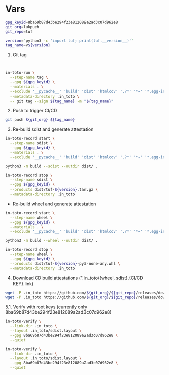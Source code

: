 
# Vars
```bash
gpg_keyid=8ba69b87d43be294f23e812089a2ad3c07d962e8
git_org=lukpueh
git_repo=tuf

version=`python3 -c 'import tuf; print(tuf.__version__)'`
tag_name=v${version}

```

1. Git tag
```bash


in-toto-run \
  --step-name tag \
  --gpg ${gpg_keyid} \
  --materials . \
  --exclude '__pycache__' 'build' 'dist' 'htmlcov' '.?*' '*~' '*.egg-info' '*.pyc' \
  --metadata-directory .in_toto \
  -- git tag --sign ${tag_name} -m "${tag_name}"

```

2. Push to trigger CI/CD
```bash
git push ${git_org} ${tag_name}
````

3. Re-build sdist and generate attestation
```bash
in-toto-record start \
  --step-name sdist \
  --gpg ${gpg_keyid} \
  --materials . \
  --exclude '__pycache__' 'build' 'dist' 'htmlcov' '.?*' '*~' '*.egg-info' '*.pyc'

python3 -m build --sdist --outdir dist/ .

in-toto-record stop \
  --step-name sdist \
  --gpg ${gpg_keyid} \
  --products dist/tuf-${version}.tar.gz \
  --metadata-directory .in_toto
```

* Re-build wheel and generate attestation

```bash
in-toto-record start \
  --step-name wheel \
  --gpg ${gpg_keyid} \
  --materials . \
  --exclude '__pycache__' 'build' 'dist' 'htmlcov' '.?*' '*~' '*.egg-info' '*.pyc'

python3 -m build --wheel --outdir dist/ .

in-toto-record stop \
  --step-name wheel \
  --gpg ${gpg_keyid} \
  --products dist/tuf-${version}-py3-none-any.whl \
  --metadata-directory .in_toto
```

4. Download CD build attestations (".in_toto/{wheel, sdist}.{CI/CD KEY}.link)
```bash
wget -P .in_toto https://github.com/${git_org}/${git_repo}/releases/download/${tag_name}/wheel.5c98490d.link
wget -P .in_toto https://github.com/${git_org}/${git_repo}/releases/download/${tag_name}/sdist.5c98490d.link
```

5.1. Verify with root keys (currently only 8ba69b87d43be294f23e812089a2ad3c07d962e8)
```bash
in-toto-verify \
  --link-dir .in_toto \
  --layout .in_toto/sdist.layout \
  --gpg 8ba69b87d43be294f23e812089a2ad3c07d962e8 \
  --quiet

in-toto-verify \
  --link-dir .in_toto \
  --layout .in_toto/sdist.layout \
  --gpg 8ba69b87d43be294f23e812089a2ad3c07d962e8 \
  --quiet
```
